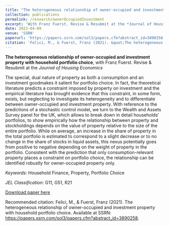 ```yaml
---
title: "The heterogeneous relationship of owner-occupied and investment property with household portfolio choice"
collection: publications
permalink: /research/ownerOccupiedInvestment
excerpt: 'With Franz Fuerst. Revise & Resubmit at the *Journal of Housing Economics*'
date: 2022-04-09
venue: 'SSRN'
paperurl: 'https://papers.ssrn.com/sol3/papers.cfm?abstract_id=3890258'
citation: 'Felici, M., & Fuerst, Franz (2021). &quot;The heterogeneous relationship of owner-occupied and investment property with household portfolio choice.&quot; <i>SSRN</i>. Revise & Resubmit at the <i>Journal of Housing Economics<i>'
---
```

**The heterogeneous relationship of owner-occupied and investment property with household portfolio choice**, with Franz Fuerst. Revise & Resubmit at the *Journal of Housing Economics*

The special, dual nature of property as both a consumption and an investment goodmakes it salient for portfolio choice. In fact, the theoretical literature predicts a constraint imposed by property on investment and the empirical literature has brought evidence that this constraint, in some form, exists, but neglecting to investigate its heterogeneity and to differentiate between owner-occupied and investment property. With reference to the predictions of a stochastic control model, we turn to the Wealth and Assets Survey panel for the UK, which allows to break down in detail households’ portfolios, to show empirically how the relationship between property and stockholdings depends on the value of property relative to the size of the entire portfolio. While on average, an increase in the share of property in the total portfolio is estimated to correspond to a slight decrease or to no change in the share of stocks in liquid assets, this nexus potentially goes from positive to negative depending on the weight of property in the portfolio. Consistent with the prediction that only consumption-relevant property places a constraint on portfolio choice, the relationship can be identified robustly for owner-occupied property only.

*Keywords*: Household Finance, Property, Portfolio Choice

*JEL Classification*: G11, G51, R21

[Download paper here](https://papers.ssrn.com/sol3/papers.cfm?abstract_id=3890258)

Recommended citation: Felici, M., & Fuerst, Franz (2021). The heterogeneous relationship of owner-occupied and investment property with household portfolio choice. Available at SSRN: https://papers.ssrn.com/sol3/papers.cfm?abstract_id=3890258.
